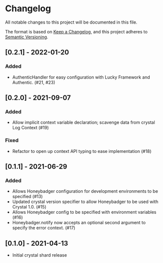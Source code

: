 # Changelog
All notable changes to this project will be documented in this file.

The format is based on [Keep a Changelog](https://keepachangelog.com/en/1.0.0/),
and this project adheres to [Semantic Versioning](https://semver.org/spec/v2.0.0.html).

## [0.2.1] - 2022-01-20
### Added
- AuthenticHandler for easy configuration with Lucky Framework and Authentic. (#21, #23)

## [0.2.0] - 2021-09-07
### Added
- Allow implicit context variable declaration; scavenge data from crystal Log Context (#19)

### Fixed
- Refactor to open up context API typing to ease implementation (#18)

## [0.1.1] - 2021-06-29
### Added
- Allows Honeybadger configuration for development environments to be specified (#13)
- Updated crystal version specifier to allow Honeybadger to be used with Crystal 1.0. (#15)
- Allows Honeybadger config to be specified with environment variables (#16)
- Honeybadger.notify now accepts an optional second argument to specify the error context. (#17)

## [0.1.0] - 2021-04-13
- Initial crystal shard release
